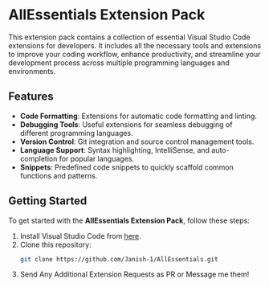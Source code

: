 # AllEssentials Extension Pack

This extension pack contains a collection of essential Visual Studio Code extensions for developers. It includes all the necessary tools and extensions to improve your coding workflow, enhance productivity, and streamline your development process across multiple programming languages and environments.

## Features

- **Code Formatting**: Extensions for automatic code formatting and linting.
- **Debugging Tools**: Useful extensions for seamless debugging of different programming languages.
- **Version Control**: Git integration and source control management tools.
- **Language Support**: Syntax highlighting, IntelliSense, and auto-completion for popular languages.
- **Snippets**: Predefined code snippets to quickly scaffold common functions and patterns.

## Getting Started

To get started with the **AllEssentials Extension Pack**, follow these steps:

1. Install Visual Studio Code from [here](https://code.visualstudio.com/).
2. Clone this repository:
   ```bash
   git clone https://github.com/Janish-1/AllEssentials.git
3. Send Any Additional Extension Requests as PR or Message me them!